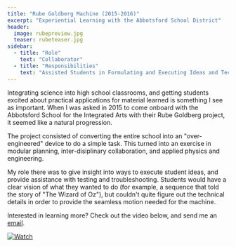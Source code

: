 ```yaml
---
title: "Rube Goldberg Machine (2015-2016)"
excerpt: "Experiential Learning with the Abbotsford School District"
header:
  image: rubepreview.jpg
  teaser: rubeteaser.jpg
sidebar:
  - title: "Role"
    text: "Collaborator"
  - title: "Responsibilities"
    text: "Assisted Students in Formulating and Executing Ideas and Techniques"
---
```


Integrating science into high school classrooms, and getting students excited about practical applications for material learned is something I see as important. When I was asked in 2015 to come onboard with the Abbotsford School for the Integrated Arts with their Rube Goldberg project, it seemed like a natural progression.

The project consisted of converting the entire school into an "over-engineered" device to do a simple task. This turned into an exercise in modular planning, inter-disiplinary collaboration, and applied physics and engineering.

My role there was to give insight into ways to execute student ideas, and provide assistance with testing and troubleshooting. Students would have a clear vision of what they wanted to do (for example, a sequence that told the story of "The Wizard of Oz"), but couldn't quite figure out the technical details in order to provide the seamless motion needed for the machine.

Interested in learning more? Check out the video below, and send me an [email](mailto:josha@joshaho.com).

[![Watch](http://img.youtube.com/vi/xZMT497-f4k/0.jpg)](http://www.youtube.com/watch?v=xZMT497-f4k)